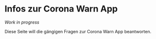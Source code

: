 # Infos zur Corona Warn App

*Work in progress*

Diese Seite will die gängigen Fragen zur Corona Warn App beantworten.


